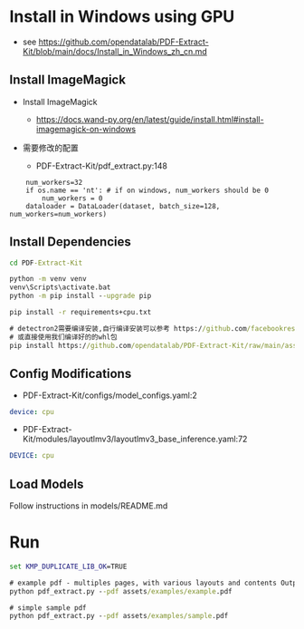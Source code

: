 # Install in Windows using GPU
- see https://github.com/opendatalab/PDF-Extract-Kit/blob/main/docs/Install_in_Windows_zh_cn.md

## Install ImageMagick

- Install ImageMagick
  - https://docs.wand-py.org/en/latest/guide/install.html#install-imagemagick-on-windows

- 需要修改的配置
  - PDF-Extract-Kit/pdf_extract.py:148
```
    num_workers=32
    if os.name == 'nt': # if on windows, num_workers should be 0
        num_workers = 0
    dataloader = DataLoader(dataset, batch_size=128, num_workers=num_workers)
```

## Install Dependencies
```cmd
cd PDF-Extract-Kit

python -m venv venv
venv\Scripts\activate.bat
python -m pip install --upgrade pip

pip install -r requirements+cpu.txt

# detectron2需要编译安装,自行编译安装可以参考 https://github.com/facebookresearch/detectron2/issues/5114
# 或直接使用我们编译好的的whl包
pip install https://github.com/opendatalab/PDF-Extract-Kit/raw/main/assets/whl/detectron2-0.6-cp310-cp310-win_amd64.whl
```

## Config Modifications

- PDF-Extract-Kit/configs/model_configs.yaml:2
```yaml
device: cpu
```

- PDF-Extract-Kit/modules/layoutlmv3/layoutlmv3_base_inference.yaml:72
```yaml
DEVICE: cpu
```

## Load Models
Follow instructions in models/README.md

# Run
```cmd
set KMP_DUPLICATE_LIB_OK=TRUE

# example pdf - multiples pages, with various layouts and contents Output will be saved in output folder
python pdf_extract.py --pdf assets/examples/example.pdf

# simple sample pdf
python pdf_extract.py --pdf assets/examples/sample.pdf
```
